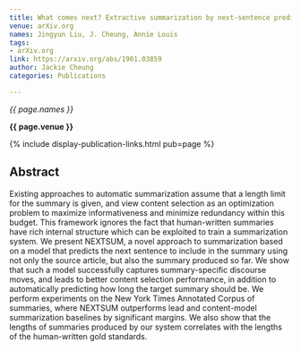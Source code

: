 ```yaml
---
title: What comes next? Extractive summarization by next-sentence prediction
venue: arXiv.org
names: Jingyun Liu, J. Cheung, Annie Louis
tags:
- arXiv.org
link: https://arxiv.org/abs/1901.03859
author: Jackie Cheung
categories: Publications

---
```


*{{ page.names }}*

**{{ page.venue }}**

{% include display-publication-links.html pub=page %}

## Abstract

Existing approaches to automatic summarization assume that a length limit for the summary is given, and view content selection as an optimization problem to maximize informativeness and minimize redundancy within this budget. This framework ignores the fact that human-written summaries have rich internal structure which can be exploited to train a summarization system. We present NEXTSUM, a novel approach to summarization based on a model that predicts the next sentence to include in the summary using not only the source article, but also the summary produced so far. We show that such a model successfully captures summary-specific discourse moves, and leads to better content selection performance, in addition to automatically predicting how long the target summary should be. We perform experiments on the New York Times Annotated Corpus of summaries, where NEXTSUM outperforms lead and content-model summarization baselines by significant margins. We also show that the lengths of summaries produced by our system correlates with the lengths of the human-written gold standards.